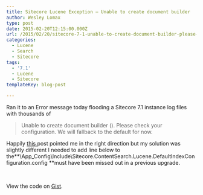 ```yaml
---
title: Sitecore Lucene Exception – Unable to create document builder
author: Wesley Lomax
type: post
date: 2015-02-20T12:15:00.000Z
url: /2015/02/20/sitecore-7-1-unable-to-create-document-builder-please-check-your-configuration/
categories:
  - Lucene
  - Search
  - Sitecore
tags:
  - '7.1'
  - Lucene
  - Sitecore
templateKey: blog-post

---
```

Ran it to an Error message today flooding a Sitecore 7.1 instance log files with thousands of

> Unable to create document builder (). Please check your configuration. We will fallback to the default for now.

Happily <a href="https://sitecoreblog.marklowe.ch/2014/05/unable-to-create-document-builder/" target="_blank">this </a>post pointed me in the right direction but my solution was slightly different I needed to add line below to the**\App_Config\Include\Sitecore.ContentSearch.Lucene.DefaultIndexConfiguration.config **must have been missed out in a previous upgrade.

&nbsp;

<div class="oembed-gist">
  <noscript>
    View the code on <a href="https://gist.github.com/Wesley-Lomax/1d5341450eb7e1f38665">Gist</a>.
  </noscript>
</div>